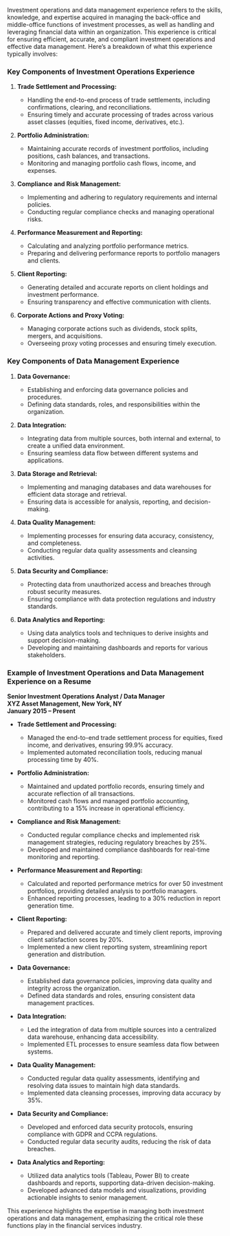 Investment operations and data management experience refers to the skills, knowledge, and expertise acquired in managing the back-office and middle-office functions of investment processes, as well as handling and leveraging financial data within an organization. This experience is critical for ensuring efficient, accurate, and compliant investment operations and effective data management. Here’s a breakdown of what this experience typically involves:

### Key Components of Investment Operations Experience

1. **Trade Settlement and Processing:**
   - Handling the end-to-end process of trade settlements, including confirmations, clearing, and reconciliations.
   - Ensuring timely and accurate processing of trades across various asset classes (equities, fixed income, derivatives, etc.).

2. **Portfolio Administration:**
   - Maintaining accurate records of investment portfolios, including positions, cash balances, and transactions.
   - Monitoring and managing portfolio cash flows, income, and expenses.

3. **Compliance and Risk Management:**
   - Implementing and adhering to regulatory requirements and internal policies.
   - Conducting regular compliance checks and managing operational risks.

4. **Performance Measurement and Reporting:**
   - Calculating and analyzing portfolio performance metrics.
   - Preparing and delivering performance reports to portfolio managers and clients.

5. **Client Reporting:**
   - Generating detailed and accurate reports on client holdings and investment performance.
   - Ensuring transparency and effective communication with clients.

6. **Corporate Actions and Proxy Voting:**
   - Managing corporate actions such as dividends, stock splits, mergers, and acquisitions.
   - Overseeing proxy voting processes and ensuring timely execution.

### Key Components of Data Management Experience

1. **Data Governance:**
   - Establishing and enforcing data governance policies and procedures.
   - Defining data standards, roles, and responsibilities within the organization.

2. **Data Integration:**
   - Integrating data from multiple sources, both internal and external, to create a unified data environment.
   - Ensuring seamless data flow between different systems and applications.

3. **Data Storage and Retrieval:**
   - Implementing and managing databases and data warehouses for efficient data storage and retrieval.
   - Ensuring data is accessible for analysis, reporting, and decision-making.

4. **Data Quality Management:**
   - Implementing processes for ensuring data accuracy, consistency, and completeness.
   - Conducting regular data quality assessments and cleansing activities.

5. **Data Security and Compliance:**
   - Protecting data from unauthorized access and breaches through robust security measures.
   - Ensuring compliance with data protection regulations and industry standards.

6. **Data Analytics and Reporting:**
   - Using data analytics tools and techniques to derive insights and support decision-making.
   - Developing and maintaining dashboards and reports for various stakeholders.

### Example of Investment Operations and Data Management Experience on a Resume

**Senior Investment Operations Analyst / Data Manager**  
**XYZ Asset Management, New York, NY**  
**January 2015 – Present**

- **Trade Settlement and Processing:**
  - Managed the end-to-end trade settlement process for equities, fixed income, and derivatives, ensuring 99.9% accuracy.
  - Implemented automated reconciliation tools, reducing manual processing time by 40%.

- **Portfolio Administration:**
  - Maintained and updated portfolio records, ensuring timely and accurate reflection of all transactions.
  - Monitored cash flows and managed portfolio accounting, contributing to a 15% increase in operational efficiency.

- **Compliance and Risk Management:**
  - Conducted regular compliance checks and implemented risk management strategies, reducing regulatory breaches by 25%.
  - Developed and maintained compliance dashboards for real-time monitoring and reporting.

- **Performance Measurement and Reporting:**
  - Calculated and reported performance metrics for over 50 investment portfolios, providing detailed analysis to portfolio managers.
  - Enhanced reporting processes, leading to a 30% reduction in report generation time.

- **Client Reporting:**
  - Prepared and delivered accurate and timely client reports, improving client satisfaction scores by 20%.
  - Implemented a new client reporting system, streamlining report generation and distribution.

- **Data Governance:**
  - Established data governance policies, improving data quality and integrity across the organization.
  - Defined data standards and roles, ensuring consistent data management practices.

- **Data Integration:**
  - Led the integration of data from multiple sources into a centralized data warehouse, enhancing data accessibility.
  - Implemented ETL processes to ensure seamless data flow between systems.

- **Data Quality Management:**
  - Conducted regular data quality assessments, identifying and resolving data issues to maintain high data standards.
  - Implemented data cleansing processes, improving data accuracy by 35%.

- **Data Security and Compliance:**
  - Developed and enforced data security protocols, ensuring compliance with GDPR and CCPA regulations.
  - Conducted regular data security audits, reducing the risk of data breaches.

- **Data Analytics and Reporting:**
  - Utilized data analytics tools (Tableau, Power BI) to create dashboards and reports, supporting data-driven decision-making.
  - Developed advanced data models and visualizations, providing actionable insights to senior management.

This experience highlights the expertise in managing both investment operations and data management, emphasizing the critical role these functions play in the financial services industry.
